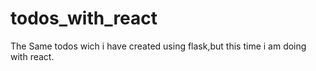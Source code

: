 # todos_with_react
The Same todos wich i have created using flask,but this time i am doing with react.
